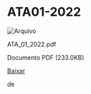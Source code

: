


ATA01-2022
==========










![Arquivo](%2b%2bplone%2b%2bufalprofile/imgs/file-icon.png)

 ATA\_01\_2022.pdf  

 Documento PDF
 (233.0KB)
 

[Baixar](%40%40download/file/ATA_01_2022.pdf)























 de 












